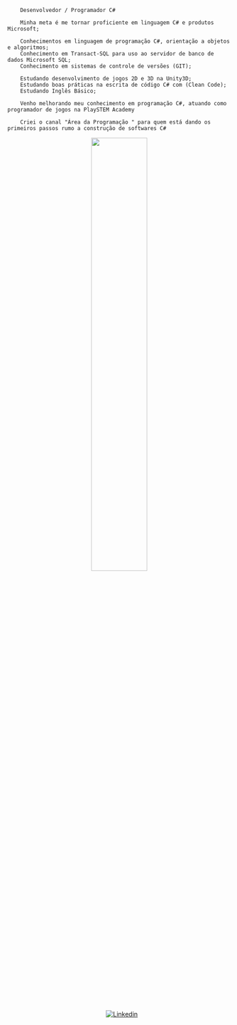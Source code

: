         Desenvolvedor / Programador C#
                
        Minha meta é me tornar proficiente em linguagem C# e produtos Microsoft;
        
        Conhecimentos em linguagem de programação C#, orientação a objetos e algoritmos; 
        Conhecimento em Transact-SQL para uso ao servidor de banco de dados Microsoft SQL;
        Conhecimento em sistemas de controle de versões (GIT);

        Estudando desenvolvimento de jogos 2D e 3D na Unity3D;
        Estudando boas práticas na escrita de código C# com (Clean Code);
        Estudando Inglês Básico;           
        
        Venho melhorando meu conhecimento em programação C#, atuando como programador de jogos na PlaySTEM Academy

        Criei o canal "Área da Programação " para quem está dando os primeiros passos rumo a construção de softwares C#

        

<p align="center"><img width=50% src="https://media.giphy.com/media/IThjAlJnD9WNO/giphy.gif"></p>

   <p align="center">
    &nbsp;&nbsp;&nbsp;
    <a href="https://www.youtube.com/c/ÁreadaProgramação"><img alt="Linkedin" src="https://img.shields.io/youtube/channel/subscribers/UCXKSo8RSfVmrawXleZ-_arg?style=social"></a><a href="https://www.linkedin.com/in/alfredo1995/" target="_blank"></a>&nbsp;
  </p>


